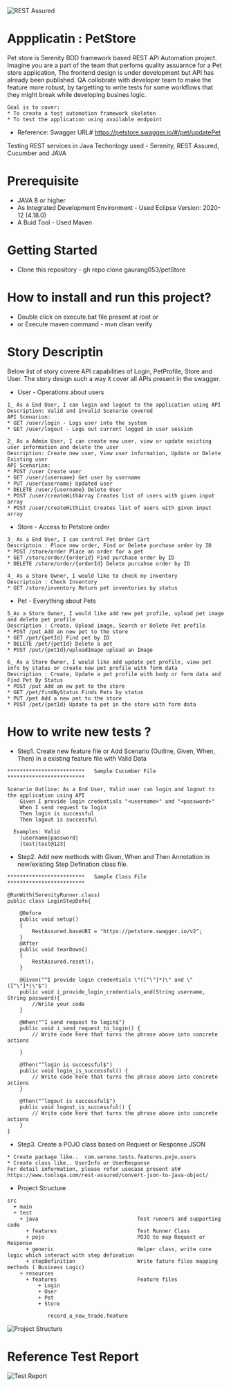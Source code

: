 ![REST Assured](rest-assured-logo-green.png)
# Appplicatin : PetStore
Pet store is Serenity BDD framework based REST API Automation project. Imagine you are a part of the team that perfoms quality assuarnce for a Pet store application, The frontend design is under development but API has already been published. QA collobrate with developer team to make the feature  more robust, by targetting to write tests for some workflows that they might break while developing busines logic. 
```
Goal is to cover: 
* To create a test automation framework skeleton
* To test the application using available endpoint
```
* Reference: Swagger URL# https://petstore.swagger.io/#/pet/updatePet


Testing REST services in Java
Techonlogy used - Serenity, REST Assured, Cucumber and JAVA

# Prerequisite
* JAVA 8 or higher
* As Integrated Development Environment - Used Eclipse Version: 2020-12 (4.18.0)
* A Buid Tool - Used Maven

# Getting Started
* Clone this repository - gh repo clone gaurang053/petStore

# How to install and run this project?
* Double click on execute.bat file present at root  or 
* or Execute maven command - mvn clean verify

# Story Descriptin
Below list of story covere API capabilities of Login, PetProfile, Store and User. The story design such a way it cover all APIs present in the swagger. 
	
* User - Operations about users 
```
1_ As a End User, I can login and logout to the application using API
Description: Valid and Invalid Scenario covered
API Scenarion:
* GET /user/login - Logs user into the system
* GET /user/logout - Logs out current logged in user session
```
```
2_ As a Admin User, I can create new user, view or update existing user information and delete the user 
Description: Create new user, View user information, Update or Delete Existing user
API Scenarion:
* POST /user Create user
* GET /user/{username} Get user by username
* PUT /user{username} Updated user
* DELETE /user/{username} Delete User
* POST /user/createWithArray Creates list of users with given input array
* POST /user/createWithList Creates list of users with given input array
```

* Store - Access to Petstore order 
```
3_ As a End User, I can control Pet Order Cart
Descriptoin : Place new order, Find or Delete purchase order by ID
* POST /store/order Place an order for a pet
* GET /store/order/{orderid} Find purchase order by ID
* DELETE /store/order/{orderId} Delete purcahse order by ID
```
```
4_ As a Store Owner, I would like to check my inventory
Descriptoin : Check Inventory
* GET /store/inventory Return pet inventories by status
```
* Pet - Everything about Pets 
```
5_As a Store Owner, I would like add new pet profile, upload pet image and delete pet profile
Description : Create, Upload image, Search or Delete Pet profile 
* POST /put Add an new pet to the store
* GET /pet/{petId} Find pet by ID
* DELETE /pet/{petId} Delete a pet
* POST /put/{petId}/uploadImage upload an Image
```
```
6_ As a Store Owner, I would like add update pet profile, view pet info by status or create new pet profile with form data
Description : Create, Update a pet profile with body or form data and Find Pet By Status
* POST /put Add an ew pet to the store
* GET /pet/findByStatus Finds Pets by status
* PUT /pet Add a new pet to the store
* POST /pet/{petId} Update ta pet in the store with form data
```
# How to write new tests ? 
* Step1. Create new feature file or Add Scenario (Outline, Given, When, Then) in a existing feature file with Valid Data 
```
*************************   Sample Cucumber File  *************************

Scenario Outline: As a End User, Valid user can login and logout to the application using API
    Given I provide login credentials "<username>" and "<password>"
    When I send request to login
    Then login is successful
    Then logout is successful
  
  Examples: Valid
	|username|password|
	|test|test@123| 
```
* Step2. Add new methods with Given, When and Then Annotation in new/existing Step Defination class file. 

```
*************************   Sample Class File  *************************

@RunWith(SerenityRunner.class)
public class LoginStepDefn{

    @Before
	public void setup()
	{
    	RestAssured.baseURI = "https://petstore.swagger.io/v2";
	}
	@After
	public void tearDown()
	{
        RestAssured.reset();
	}
	
	@Given("^I provide login credentials \"([^\"]*)\" and \"([^\"]*)\"$")
	public void i_provide_login_credentials_and(String username, String password){
		//Write your code
	}

	@When("^I send request to login$")
	public void i_send_request_to_login() {
	    // Write code here that turns the phrase above into concrete actions
		
	}

	@Then("^login is successful$")
	public void login_is_successful() {
		// Write code here that turns the phrase above into concrete actions
	}
	
	@Then("^logout is successful$")
	public void logout_is_successful() {
		// Write code here that turns the phrase above into concrete actions
	}
}
```
* Step3. Create a POJO class based on Request or Response JSON
```
* Create package like..  com.serene.tests.features.pojo.users
* Create class like.. UserInfo or UserResponse
For detail information, please refer usecase present at#  https://www.toolsqa.com/rest-assured/convert-json-to-java-object/
```
* Project Structure
```
src
  + main
  + test
    + java                                Test runners and supporting code
      + features         				  Test Runner Class 
      + pojo  							  POJO to map Request or Response
	  + generic							  Helper class, write core logic which interact with step defination
      + stepDefinition					  Write fature files mapping methods ( Business Logic)
    + resources
      + features                          Feature files
          + Login
          + User
		  + Pet
		  + Store
		  
             record_a_new_trade.feature 
```
![Project Structure](ProjectStructure.png)

# Reference Test Report
![Test Report](TestReport.png)



